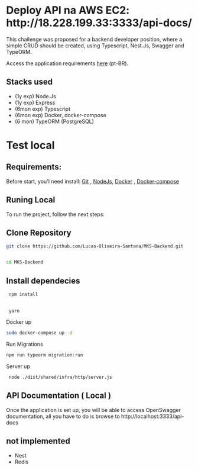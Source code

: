 <h1>Deploy API na AWS EC2: http://18.228.199.33:3333/api-docs/</h1>
This challenge was proposed for a backend developer position, where a simple CRUD should be created, using Typescript, Nest.Js, Swagger and TypeORM.


Access the application requirements [here](https://github.com/MKS-desenvolvimento-de-sistemas/mks-backend-challenge) (pt-BR).

## Stacks used
- (1y exp) Node.Js
- (1y exp) Express
- (6mon exp) Typescript
- (6mon exp) Docker, docker-compose
- (6 mon) TypeORM (PostgreSQL)
# Test local

## Requirements:

Before start, you'l need install: [Git](https://git-scm.com/book/en/v2/Getting-Started-Installing-Git) , [NodeJs](https://nodejs.org/en/download/), [Docker](https://docs.docker.com/engine/install/) , [Docker-compose](https://docs.docker.com/compose/install/)

## Runing Local
To run the project, follow the next steps:

## Clone Repository

```bash 
git clone https://github.com/Lucas-Oliveira-Santana/MKS-Backend.git


cd MKS-Backend
```
## Install dependecies 
```bash
 npm install
 
 
 yarn
 ```
Docker up
  ```bash
  sudo docker-compose up -d
  ```
Run Migrations

 ```bash
 npm run typeorm migration:run
 ```
Server up

```bash
 node ./dist/shared/infra/http/server.js
 ```
## API Documentation ( Local )
Once the application is set up, you will be able to access OpenSwagger documentation, all you have to do is browse to http://localhost:3333/api-docs

## not implemented
- Nest
- Redis

